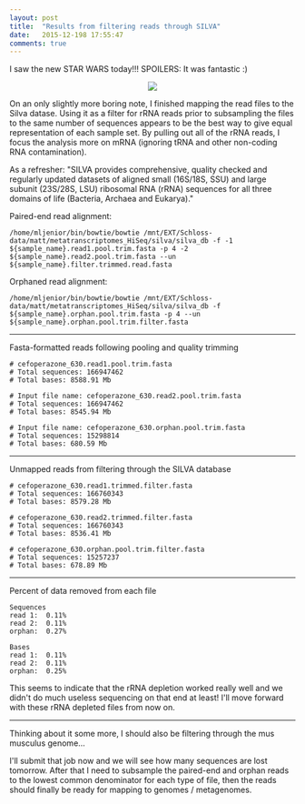 ```yaml
---
layout: post
title:  "Results from filtering reads through SILVA"
date:   2015-12-198 17:55:47
comments: true
---
```


I saw the new STAR WARS today!!!  SPOILERS:  It was fantastic :)

<div style="text-align:center"><img src ="http://www.rawstory.com/wp-content/uploads/2015/10/star-wars-800x430.jpg" /></div>

On an only slightly more boring note, I finished mapping the read files to the Silva datase.  Using it as a filter for rRNA reads 
prior to subsampling the files to the same number of sequences appears to be the best way to give equal representation of each 
sample set.  By pulling out all of the rRNA reads, I focus the analysis more on mRNA (ignoring tRNA and other non-coding 
RNA contamination).

As a refresher:  "SILVA provides comprehensive, quality checked and regularly updated datasets of aligned small (16S/18S, SSU) 
and large subunit (23S/28S, LSU) ribosomal RNA (rRNA) sequences for all three domains of life (Bacteria, Archaea and Eukarya)."


Paired-end read alignment:

	/home/mljenior/bin/bowtie/bowtie /mnt/EXT/Schloss-data/matt/metatranscriptomes_HiSeq/silva/silva_db -f -1 ${sample_name}.read1.pool.trim.fasta -p 4 -2 ${sample_name}.read2.pool.trim.fasta --un ${sample_name}.filter.trimmed.read.fasta

Orphaned read alignment:

	/home/mljenior/bin/bowtie/bowtie /mnt/EXT/Schloss-data/matt/metatranscriptomes_HiSeq/silva/silva_db -f ${sample_name}.orphan.pool.trim.fasta -p 4 --un ${sample_name}.orphan.pool.trim.filter.fasta


---------------------------------------

Fasta-formatted reads following pooling and quality trimming

	# cefoperazone_630.read1.pool.trim.fasta
	# Total sequences: 166947462
	# Total bases: 8588.91 Mb

	# Input file name: cefoperazone_630.read2.pool.trim.fasta
	# Total sequences: 166947462
	# Total bases: 8545.94 Mb

	# Input file name: cefoperazone_630.orphan.pool.trim.fasta
	# Total sequences: 15298814
	# Total bases: 680.59 Mb


---------------------------------------

Unmapped reads from filtering through the SILVA database

	# cefoperazone_630.read1.trimmed.filter.fasta
	# Total sequences: 166760343
	# Total bases: 8579.28 Mb
	
	# cefoperazone_630.read2.trimmed.filter.fasta
	# Total sequences: 166760343
	# Total bases: 8536.41 Mb

	# cefoperazone_630.orphan.pool.trim.filter.fasta
	# Total sequences: 15257237
	# Total bases: 678.89 Mb


---------------------------------------

Percent of data removed from each file

	Sequences
	read 1:  0.11%
	read 2:  0.11%
	orphan:  0.27%

	Bases
	read 1:  0.11%
	read 2:  0.11%
	orphan:  0.25%

This seems to indicate that the rRNA depletion worked really well and we didn't do much useless sequencing on that 
end at least!  I'll move forward with these rRNA depleted files from now on.

---------------------------------------


Thinking about it some more, I should also be filtering through the mus musculus genome...

I'll submit that job now and we will see how many sequences are lost tomorrow.  After that 
I need to subsample the paired-end and orphan reads to the lowest common denominator for each 
type of file, then the reads should finally be ready for mapping to genomes / metagenomes.

